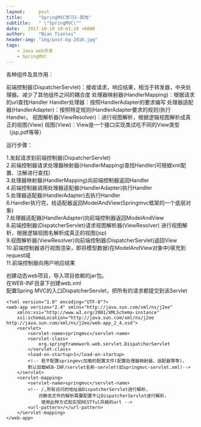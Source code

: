 ```yaml
---
layout:     post
title:      "SpringMVC学习1-其他"
subtitle:   " \"SpringMVC\""
date:   2017-10-10 18:41:18 +0800
author:     "Nian Tianlei"
header-img: "img/post-bg-2016.jpg"
tags:
    - Java web开发
    - SpringMVC
---
```



各种组件及其作用：  

前端控制器(DispatcherServlet)：接收请求，响应结果，相当于转发器，中央处理器。减少了其他组件之间的耦合度
处理器映射器(HandlerMapping)：根据请求的url查找Handler
Handler处理器：按照HandlerAdapter的要求编写
处理器适配器(HandlerAdapter)：按照特定规则(HandlerAdapter要求的规则)执行Handler。
视图解析器(ViewResolver)：进行视图解析，根据逻辑视图解析成真正的视图(View)
视图(View)：View是一个接口实现类试吃不同的View类型（jsp,pdf等等）

运行步骤：  

1.发起请求到前端控制器(DispatcherServlet)  
2.前端控制器请求处理器映射器(HandlerMapping)查找Handler(可根据xml配置、注解进行查找)  
3.处理器映射器(HandlerMapping)向前端控制器返回Handler  
4.前端控制器调用处理器适配器(HandlerAdapter)执行Handler  
5.处理器适配器(HandlerAdapter)去执行Handler  
6.Handler执行完，给适配器返回ModelAndView(Springmvc框架的一个底层对象)  
7.处理器适配器(HandlerAdapter)向前端控制器返回ModelAndView  
8.前端控制器(DispatcherServlet)请求视图解析器(ViewResolver)  进行视图解析，根据逻辑视图名解析成真正的视图(jsp)  
9.视图解析器(ViewResolver)向前端控制器(DispatcherServlet)返回View  
10.前端控制器进行视图渲染，即将模型数据(在ModelAndView对象中)填充到request域  
11.前端控制器向用户响应结果  

创建动态web项目，导入项目依赖的jar包。  
在WEB-INF目录下创建web.xml  
配置Spring MVC的入口DispatcherServlet，把所有的请求都提交到该Servlet  
```
<?xml version="1.0" encoding="UTF-8"?>
<web-app version="2.4" xmlns="http://java.sun.com/xml/ns/j2ee"
    xmlns:xsi="http://www.w3.org/2001/XMLSchema-instance"
    xsi:schemaLocation="http://java.sun.com/xml/ns/j2ee
http://java.sun.com/xml/ns/j2ee/web-app_2_4.xsd">
    <servlet>
        <servlet-name>springmvc</servlet-name>
        <servlet-class>
            org.springframework.web.servlet.DispatcherServlet
        </servlet-class>
        <load-on-startup>1</load-on-startup>
        <!-- 若不配置springmvc加载的配置文件(配置处理器映射器、适配器等等)，
        默认加载WEB-INF/servlet名称-servlet(如springmvc-servlet.xml)-->
    </servlet>
    <servlet-mapping>
        <servlet-name>springmvc</servlet-name>
        <!-- /,所有访问的地址由DispatcherServlet进行解析，
        	对静态文件的解析需要配置不让DispatcherServlet进行解析，
           	 使用此种方式和实现RESTful风格的url -->
        <url-pattern>/</url-pattern>
    </servlet-mapping>
</web-app>
```


